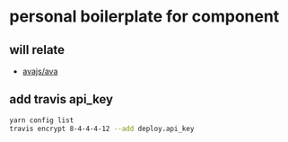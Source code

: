 # personal boilerplate for component

## will relate
- [avajs/ava](https://github.com/avajs/ava)

## add travis api_key
```bash
yarn config list
travis encrypt 8-4-4-4-12 --add deploy.api_key
```

<!--
[![npm](https://img.shields.io/npm/v/name.svg?style=flat-square)](https://www.npmjs.com/package/name)
[![npm](https://img.shields.io/npm/dm/name.svg?style=flat-square)](https://www.npmjs.com/package/name)
[![Travis](https://img.shields.io/travis/kthjm/name.svg?style=flat-square)](https://travis-ci.org/kthjm/name)
[![Codecov](https://img.shields.io/codecov/c/github/kthjm/name.svg?style=flat-square)](https://codecov.io/gh/kthjm/name)
[![cdn](https://img.shields.io/badge/jsdelivr-latest-e84d3c.svg?style=flat-square)](https://cdn.jsdelivr.net/npm/name/dist/name.min.js)

## Installation
```shell
```
## Usage
```js
```
## API
## License
MIT (http://opensource.org/licenses/MIT)
-->
